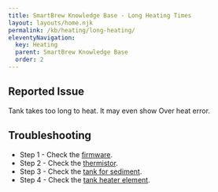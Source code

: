 ```yaml
---
title: SmartBrew Knowledge Base - Long Heating Times
layout: layouts/home.njk
permalink: /kb/heating/long-heating/
eleventyNavigation:
  key: Heating
  parent: SmartBrew Knowledge Base
  order: 2
---
```

## Reported Issue

Tank takes too long to heat. It may even show Over heat error.

## Troubleshooting

- Step 1 - Check the [firmware](/kb/heating/check-firmware/).
- Step 2 - Check the [thermistor](/kb/heating/check-thermistor/).
- Step 3 - Check the [tank for sediment](/kb/heating/check-tank-sediment/).
- Step 4 - Check the [tank heater element](/kb/heating/check-heater-element/).
